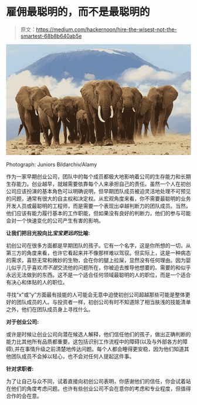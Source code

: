 # 雇佣最聪明的，而不是最聪明的

> 原文：<https://medium.com/hackernoon/hire-the-wisest-not-the-smartest-68b8b640ab5e>

![](img/fa708ca22e25e747f407928f528b5df2.png)

Photograph: Juniors Bildarchiv/Alamy

作为一家早期创业公司，团队中的每个成员都极大地影响着公司的生存能力和长期生存能力。创业越早，就越需要依靠每个人来承担自己的责任。虽然一个人在初创公司应该扮演的基本角色可以明确说明，但早期团队成员被迫灵活地处理不可预见的问题，通常有很大的自主权和决定权。从宏观角度来看，你不需要最聪明的业务开发人员或最聪明的工程师，而是需要一个表现出卓越判断力的团队成员。当然，他们应该有能力履行基本的工作职能，但如果没有良好的判断力，他们的参与可能会对一个快速变化的公司产生有害的影响。

**让我们把目光投向比*宝宝更远的*比喻:**

初创公司在很多方面都是早期团队的孩子。它有一个名字，这是你所想的一切，从第三方的角度来看，也许它看起来并不像那样难以驾驭。但实际上，这是一种病态的需求，喜怒无常和微妙的生物，会在你的腿上拉屎，显然没有任何理由。因为婴儿似乎几乎喜欢*而不是*交流他的问题所在，你被迫去推导他想要的、需要的和似乎永远无法做到的东西。这不是一个适合任何领域最聪明的人的职位，而是一个适合有决心和体贴的人的职位。

寻找“x”或“y”方面最有技能的人可能会无意中迫使初创公司超越那些可能是整体更好的团队成员的人。与投资者一样，初创公司有时不知道除了相当肤浅的技能清单之外，他们在团队成员身上寻找什么。

**对于创业公司:**

或许是时候让创业公司向潜在候选人解释，他们信任他们的孩子，做出正确判断的能力比其他所有品质都重要。这包括识别工作流程中的障碍(以及与外部各方的障碍),并在事情升级之前清楚地传达问题。每个人都会睡得更安稳，因为他们知道其他团队成员不会掉以轻心，也不会对任何人提起这件事。

**针对求职者:**

为了让自己与众不同，试着直接向初创公司表明，你感谢他们的信任，你会试着站在他们的角度考虑问题。也许有些创业公司不会在意你的考虑和专业程度，但值得合作的会在意。